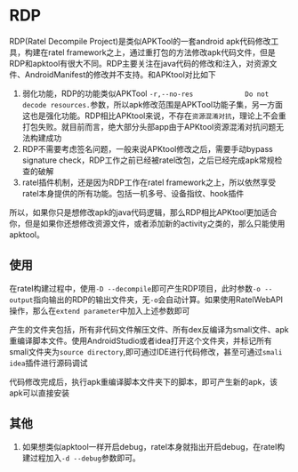 # RDP
RDP(Ratel Decompile Project)是类似APKTool的一套android apk代码修改工具，构建在ratel framework之上，通过重打包的方法修改apk代码文件，但是RDP和apktool有很大不同。RDP主要关注在java代码的修改和注入，对资源文件、AndroidManifest的修改并不支持。和APKtool对比如下

1. 弱化功能，RDP的功能类似APKTool ``-r,--no-res             Do not decode resources.``参数，所以apk修改范围是APKTool功能子集，另一方面这也是强化功能。RDP相比APKtool来说，不存在``资源混淆对抗``，理论上不会重打包失败。就目前而言，绝大部分头部app由于APKtool资源混淆对抗问题无法构建成功
2. RDP不需要考虑签名问题，一般来说APKtool修改之后，需要手动bypass signature check，RDP工作之前已经被ratel改包，之后已经完成apk常规检查的破解
3. ratel插件机制，还是因为RDP工作在ratel framework之上，所以依然享受ratel本身提供的所有功能。包括一机多号、设备指纹、hook插件

所以，如果你只是想修改apk的java代码逻辑，那么RDP相比APKtool更加适合你，但是如果你还想修改资源文件，或者添加新的activity之类的，那么只能使用apktool。

## 使用
在ratel构建过程中，使用``-D --decompile``即可产生RDP项目，此时参数``-o --output``指向输出的RDP的输出文件夹，无``-o``会自动计算。如果使用RatelWebAPI操作，那么在``extend parameter``中加入上述参数即可


产生的文件夹包括，所有非代码文件解压文件、所有dex反编译为smali文件、apk重编译脚本文件。使用AndroidStudio或者idea打开这个文件夹，并标记所有smali文件夹为``source directory``,即可通过IDE进行代码修改，甚至可通过``smali idea``插件进行源码调试

代码修改完成后，执行apk重编译脚本文件夹下的脚本，即可产生新的apk，该apk可以直接安装


## 其他
1. 如果想类似apktool一样开启debug，ratel本身就指出开启debug，在ratel构建过程加入``-d --debug``参数即可。
